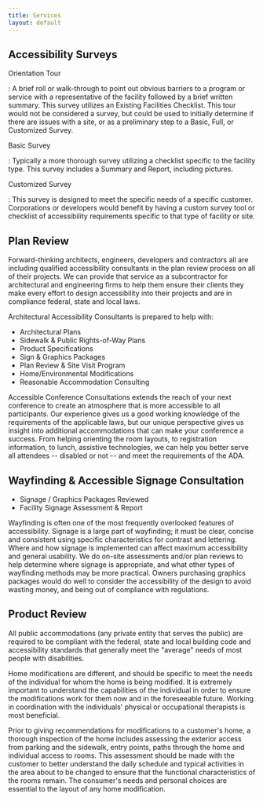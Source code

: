 ```yaml
---
title: Services
layout: default
---
```


Accessibility Surveys
---------------------

Orientation Tour

: A brief roll or walk-through to point out obvious
  barriers to a program or service with a representative of the facility
  followed by a brief written summary. This survey utilizes an Existing
  Facilities Checklist. This tour would not be considered a survey, but
  could be used to initially determine if there are issues with a site,
  or as a preliminary step to a Basic, Full, or Customized Survey.

Basic Survey

: Typically a more thorough survey utilizing a checklist
  specific to the facility type. This survey includes a Summary and
  Report, including pictures.

Customized Survey

: This survey is designed to meet the specific needs
  of a specific customer. Corporations or developers would benefit by
  having a custom survey tool or checklist of accessibility requirements
  specific to that type of facility or site.

Plan Review
-----------

Forward-thinking architects, engineers, developers and contractors all
are including qualified accessibility consultants in the plan review
process on all of their projects. We can provide that service as a
subcontractor for architectural and engineering firms to help them
ensure their clients they make every effort to design accessibility
into their projects and are in compliance federal, state and local
laws.

Architectural Accessibility Consultants is prepared to help with:

* Architectural Plans
* Sidewalk & Public Rights-of-Way Plans
* Product Specifications
* Sign & Graphics Packages
* Plan Review & Site Visit Program
* Home/Environmental Modifications
* Reasonable Accommodation Consulting 

Accessible Conference Consultations extends the reach of your next
conference to create an atmosphere that is more accessible to all
participants. Our experience gives us a good working knowledge of the
requirements of the applicable laws, but our unique perspective gives
us insight into additional accommodations that can make your
conference a success. From helping orienting the room layouts, to
registration information, to lunch, assistive technologies, we can
help you better serve all attendees -- disabled or not -- and meet the
requirements of the ADA.

Wayfinding & Accessible Signage Consultation
--------------------------------------------

* Signage / Graphics Packages Reviewed
* Facility Signage Assessment & Report

Wayfinding is often one of the most frequently overlooked features of
accessibility.  Signage is a large part of wayfinding; it must be
clear, concise and consistent using specific characteristics for
contrast and lettering.  Where and how signage is implemented can
affect maximum accessibility and general usability. We do on-site
assessments and/or plan reviews to help determine where signage is
appropriate, and what other types of wayfinding methods may be more
practical. Owners purchasing graphics packages would do well to
consider the accessibility of the design to avoid wasting money, and
being out of compliance with regulations.

Product Review
--------------

All public accommodations (any private entity that serves the public)
are required to be compliant with the federal, state and local
building code and accessibility standards that generally meet the
"average" needs of most people with disabilities.

Home modifications are different, and should be specific to meet the
needs of the individual for whom the home is being modified. It is
extremely important to understand the capabilities of the individual
in order to ensure the modifications work for them now and in the
foreseeable future.  Working in coordination with the individuals'
physical or occupational therapists is most beneficial.

Prior to giving recommendations for modifications to a customer's
home, a thorough inspection of the home includes assessing the
exterior access from parking and the sidewalk, entry points, paths
through the home and individual access to rooms. This assessment
should be made with the customer to better understand the daily
schedule and typical activities in the area about to be changed to
ensure that the functional characteristics of the rooms remain.  The
consumer's needs and personal choices are essential to the layout of
any home modification.

